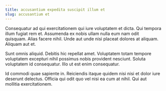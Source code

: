 ```yaml
---
title: accusantium expedita suscipit illum et
slug: accusantium et
---
```


Consequatur ad qui exercitationem qui iure voluptatem et dicta. Qui tempora illum fugiat rem et. Assumenda ex nobis ullam nulla eum nam odit quisquam. Alias facere nihil. Unde aut unde nisi placeat dolores at aliquam. Aliquam aut et.

Sunt omnis aliquid. Debitis hic repellat amet. Voluptatem totam tempore voluptatem excepturi nihil possimus nobis provident nesciunt. Soluta voluptatem id consequatur. Illo ut est enim consequatur.

Id commodi quae sapiente in. Reiciendis itaque quidem nisi nisi et dolor iure deserunt delectus. Officia qui odit quo vel nisi ea cum at nihil. Qui aut mollitia exercitationem.
